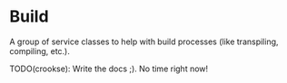 # Build

A group of service classes to help with build processes (like transpiling, compiling, etc.).

TODO(crookse): Write the docs ;). No time right now!
